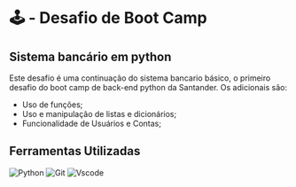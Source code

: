 # 🕹 - Desafio de Boot Camp
## Sistema bancário em python
Este desafio é uma continuação do sistema bancario básico, o primeiro desafio do boot camp de back-end python da Santander. Os adicionais são:
- Uso de funções;
- Uso e manipulação de listas e dicionários;
- Funcionalidade de Usuários e Contas;

## Ferramentas Utilizadas

![Python](https://img.shields.io/badge/python-3670A0?style=for-the-badge&logo=python&logoColor=ffdd54)
![Git](https://img.shields.io/badge/GIT-E44C30?style=for-the-badge&logo=git&logoColor=white)
![Vscode](https://img.shields.io/badge/Vscode-007ACC?style=for-the-badge&logo=visual-studio-code&logoColor=white)
